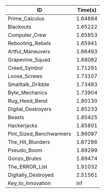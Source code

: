 |ID|Time(s)|
|-|-|
|Prime_Calculus|1.64884|
|Blackouts|1.65222|
|Computer_Crew|1.65853|
|Rebooting_Rebels|1.65941|
|Artful_Maneuvers|1.66493|
|Grapevine_Squad|1.68082|
|Creed_Symbol|1.71291|
|Loose_Screws|1.73107|
|Smalltalk_Dribble|1.73483|
|Byte_Mechanics|1.73904|
|Rug_Heed_Bend|1.80130|
|Digital_Destroyers|1.85233|
|Beasts|1.85425|
|Hackerjacks|1.85801|
|Pint_Sized_Benchwarmers|1.86087|
|The_Hit_Blunders|1.87286|
|Pseudo_Boom|1.89299|
|Gonzo_Brutes|1.89474|
|The_ERROR_List|1.91032|
|Digitally_Destroyed|2.51561|
|Key_to_Innovation|inf|
